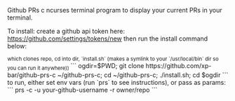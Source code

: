 Github PRs
c ncurses terminal program to display your current PRs in your terminal.

To install:
create a github api token here: https://github.com/settings/tokens/new
then run the install command below:

<sub>
which clones repo, cd into dir, `install.sh` (makes a symlink to your `/usr/local/bin` dir so you can run it anywhere))
</sub>
```
ogdir=$PWD; git clone https://github.com/xp-bar/github-prs-c ~/github-prs-c; cd ~/github-prs-c; ./install.sh; cd $ogdir
```
to run, either set env vars (run `prs` to see instructions), or pass as params:
```
prs -c -u your-github-username -r owner/repo
```
